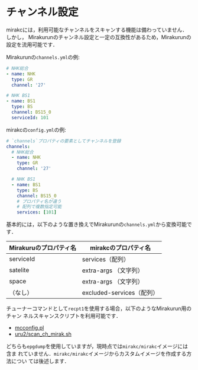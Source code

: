 # チャンネル設定

mirakcには，利用可能なチャンネルをスキャンする機能は備わっていません．しかし，
Mirakurunのチャンネル設定と一定の互換性があるため，Mirakurunの設定を流用可能です．

Mirakurunの`channels.yml`の例:

```yaml
# NHK総合
- name: NHK
  type: GR
  channel: '27'

# NHK BS1
- name: BS1
  type: BS
  channel: BS15_0
  serviceId: 101
```

mirakcの`config.yml`の例:

```yaml
# `channels`プロパティの要素としてチャンネルを登録
channels:
  # NHK総合
  - name: NHK
    type: GR
    channel: '27'

  # NHK BS1
  - name: BS1
    type: BS
    channel: BS15_0
    # プロパティ名が違う
    # 配列で複数指定可能
    services: [101]
```

基本的には，以下のような置き換えでMirakurunの`channels.yml`から変換可能です．

| Mirakuruのプロパティ名 | mirakcのプロパティ名       |
|----------------------|--------------------------|
| serviceId            | services（配列）          |
| satelite             | extra-args （文字列）     |
| space                | extra-args （文字列）     |
| （なし）              | excluded-services（配列） |

チューナーコマンドとして`recpt1`を使用する場合，以下のようなMirakurun用のチャン
ネルスキャンスクリプトを利用可能です．

* [mcconfig.pl](https://www.jifu-labo.net/2019/02/mirakurn_channels_config/)
* [uru2/scan_ch_mirak.sh](https://gist.github.com/uru2/479b7da80063e39d1ca2cf467e40e290)

どちらも`epgdump`を使用していますが，現時点では`mirakc/mirakc`イメージには含ま
れていません．`mirakc/mirakc`イメージからカスタムイメージを作成する方法につい
ては後述します．
